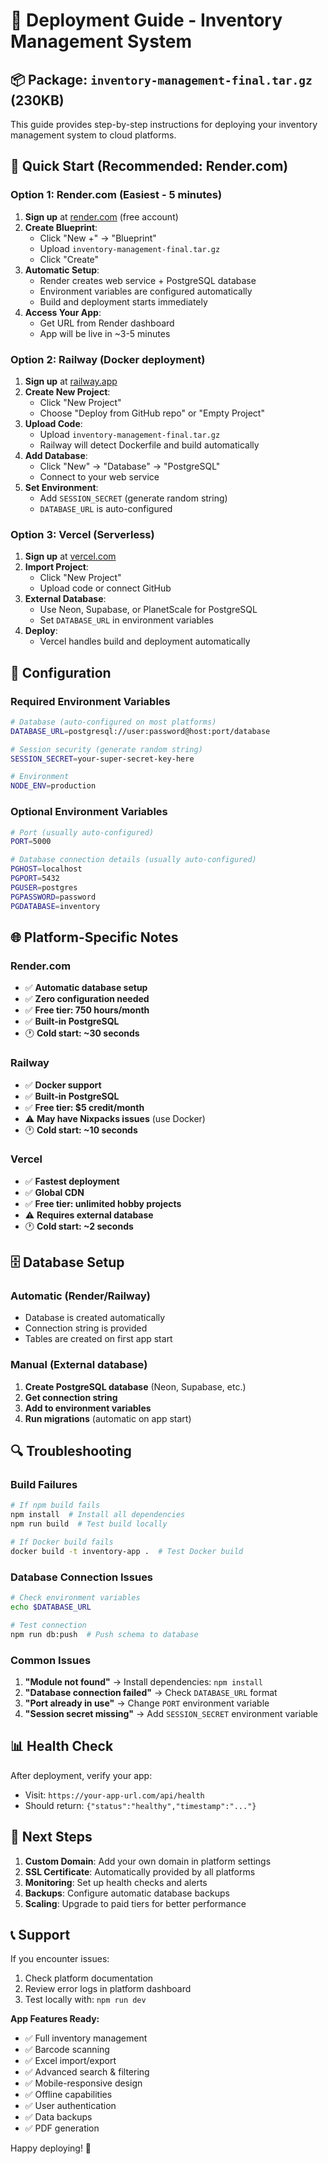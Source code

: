 # 🚀 Deployment Guide - Inventory Management System

## 📦 Package: `inventory-management-final.tar.gz` (230KB)

This guide provides step-by-step instructions for deploying your inventory management system to cloud platforms.

## 🎯 Quick Start (Recommended: Render.com)

### Option 1: Render.com (Easiest - 5 minutes)
1. **Sign up** at [render.com](https://render.com) (free account)
2. **Create Blueprint**:
   - Click "New +" → "Blueprint"
   - Upload `inventory-management-final.tar.gz`
   - Click "Create"
3. **Automatic Setup**:
   - Render creates web service + PostgreSQL database
   - Environment variables are configured automatically
   - Build and deployment starts immediately
4. **Access Your App**:
   - Get URL from Render dashboard
   - App will be live in ~3-5 minutes

### Option 2: Railway (Docker deployment)
1. **Sign up** at [railway.app](https://railway.app)
2. **Create New Project**:
   - Click "New Project"
   - Choose "Deploy from GitHub repo" or "Empty Project"
3. **Upload Code**:
   - Upload `inventory-management-final.tar.gz`
   - Railway will detect Dockerfile and build automatically
4. **Add Database**:
   - Click "New" → "Database" → "PostgreSQL"
   - Connect to your web service
5. **Set Environment**:
   - Add `SESSION_SECRET` (generate random string)
   - `DATABASE_URL` is auto-configured

### Option 3: Vercel (Serverless)
1. **Sign up** at [vercel.com](https://vercel.com)
2. **Import Project**:
   - Click "New Project"
   - Upload code or connect GitHub
3. **External Database**:
   - Use Neon, Supabase, or PlanetScale for PostgreSQL
   - Set `DATABASE_URL` in environment variables
4. **Deploy**:
   - Vercel handles build and deployment automatically

## 🔧 Configuration

### Required Environment Variables
```bash
# Database (auto-configured on most platforms)
DATABASE_URL=postgresql://user:password@host:port/database

# Session security (generate random string)
SESSION_SECRET=your-super-secret-key-here

# Environment
NODE_ENV=production
```

### Optional Environment Variables
```bash
# Port (usually auto-configured)
PORT=5000

# Database connection details (usually auto-configured)
PGHOST=localhost
PGPORT=5432
PGUSER=postgres
PGPASSWORD=password
PGDATABASE=inventory
```

## 🌐 Platform-Specific Notes

### Render.com
- ✅ **Automatic database setup**
- ✅ **Zero configuration needed**
- ✅ **Free tier: 750 hours/month**
- ✅ **Built-in PostgreSQL**
- 🕐 **Cold start: ~30 seconds**

### Railway
- ✅ **Docker support**
- ✅ **Built-in PostgreSQL**
- ✅ **Free tier: $5 credit/month**
- ⚠️ **May have Nixpacks issues** (use Docker)
- 🕐 **Cold start: ~10 seconds**

### Vercel
- ✅ **Fastest deployment**
- ✅ **Global CDN**
- ✅ **Free tier: unlimited hobby projects**
- ⚠️ **Requires external database**
- 🕐 **Cold start: ~2 seconds**

## 🗄️ Database Setup

### Automatic (Render/Railway)
- Database is created automatically
- Connection string is provided
- Tables are created on first app start

### Manual (External database)
1. **Create PostgreSQL database** (Neon, Supabase, etc.)
2. **Get connection string**
3. **Add to environment variables**
4. **Run migrations** (automatic on app start)

## 🔍 Troubleshooting

### Build Failures
```bash
# If npm build fails
npm install  # Install all dependencies
npm run build  # Test build locally

# If Docker build fails
docker build -t inventory-app .  # Test Docker build
```

### Database Connection Issues
```bash
# Check environment variables
echo $DATABASE_URL

# Test connection
npm run db:push  # Push schema to database
```

### Common Issues
1. **"Module not found"** → Install dependencies: `npm install`
2. **"Database connection failed"** → Check `DATABASE_URL` format
3. **"Port already in use"** → Change `PORT` environment variable
4. **"Session secret missing"** → Add `SESSION_SECRET` environment variable

## 📊 Health Check

After deployment, verify your app:
- Visit: `https://your-app-url.com/api/health`
- Should return: `{"status":"healthy","timestamp":"..."}`

## 🚀 Next Steps

1. **Custom Domain**: Add your own domain in platform settings
2. **SSL Certificate**: Automatically provided by all platforms
3. **Monitoring**: Set up health checks and alerts
4. **Backups**: Configure automatic database backups
5. **Scaling**: Upgrade to paid tiers for better performance

## 📞 Support

If you encounter issues:
1. Check platform documentation
2. Review error logs in platform dashboard
3. Test locally with: `npm run dev`

**App Features Ready:**
- ✅ Full inventory management
- ✅ Barcode scanning
- ✅ Excel import/export
- ✅ Advanced search & filtering
- ✅ Mobile-responsive design
- ✅ Offline capabilities
- ✅ User authentication
- ✅ Data backups
- ✅ PDF generation

Happy deploying! 🎉